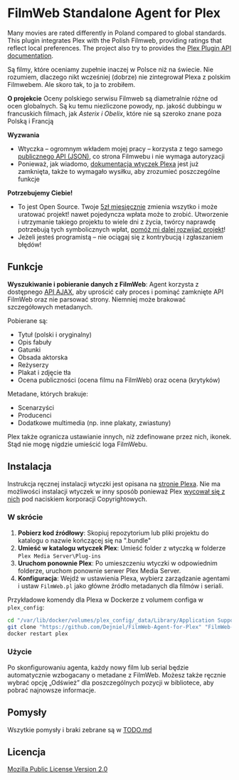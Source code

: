 # FilmWeb Standalone Agent for Plex

Many movies are rated differently in Poland compared to global standards. This plugin integrates Plex with the Polish Filmweb, providing ratings that reflect local preferences. The project also try to provides the [Plex Plugin API documentation](DOC_PLEX_PLUGINS.md).

Są filmy, które oceniamy zupełnie inaczej w Polsce niż na świecie. Nie rozumiem, dlaczego nikt wcześniej (dobrze) nie zintegrował Plexa z polskim Filmwebem. Ale skoro tak, to ja to zrobiłem.

**O projekcie**
Oceny polskiego serwisu Filmweb są diametralnie różne od ocen globalnych. Są ku temu niezliczone powody, np. jakość dubbingu w francuskich filmach, jak *Asterix i Obelix*, które nie są szeroko znane poza Polską i Francją

**Wyzwania**
- Wtyczka – ogromnym wkładem mojej pracy – korzysta z tego samego [publicznego API (JSON)](DOC_FILMWEB_API.md), co strona Filmwebu i nie wymaga autoryzacji
- Ponieważ, jak wiadomo, [dokumentacja wtyczek Plexa](DOC_PLEX_PLUGINS.md) jest już zamknięta, także to wymagało wysiłku, aby zrozumieć poszczególne funkcje

**Potrzebujemy Ciebie!**
- To jest Open Source. Twoje [5zł miesięcznie](https://buymeacoffee.com/dejniel) zmienia wszytko i może uratować projekt! nawet pojedyncza wpłata może to zrobić. Utworzenie i utrzymanie takiego projektu to wiele dni z życia, twórcy naprawdę potrzebują tych symbolicznych wpłat, [pomóż mi dalej rozwijać projekt](https://buymeacoffee.com/dejniel)!
- Jeżeli jesteś programistą – nie ociągaj się z kontrybucją i zgłaszaniem błędów!


## Funkcje

**Wyszukiwanie i pobieranie danych z FilmWeb**: Agent korzysta z dostępnego [API AJAX](DOC_FILMWEB_API.md), aby uprościć cały proces i pominąć zamknięte API FilmWeb oraz nie parsować strony. Niemniej może brakować szczegółowych metadanych.

Pobierane są:

- Tytuł (polski i oryginalny)
- Opis fabuły
- Gatunki
- Obsada aktorska
- Reżyserzy
- Plakat i zdjęcie tła
- Ocena publiczności (ocena filmu na FilmWeb) oraz ocena (krytyków)

Metadane, których brakuje:

- Scenarzyści
- Producenci
- Dodatkowe multimedia (np. inne plakaty, zwiastuny)

Plex także ogranicza ustawianie innych, niż zdefinowane przez nich, ikonek. Stąd nie mogę nigdzie umieścić loga FilmWebu.

## Instalacja

Instrukcja ręcznej instalacji wtyczki jest opisana na [stronie Plexa](https://support.plex.tv/articles/201187656-how-do-i-manually-install-a-plugin/). Nie ma możliwości instalacji wtyczek w inny sposób ponieważ Plex [wycował się z nich](https://forums.plex.tv/t/discontinuation-of-plugins-watch-later-recommended-and-cloud-sync/312312) pod naciskiem korporacji Copyrightowych.

### W skrócie

1. **Pobierz kod źródłowy**: Skopiuj repozytorium lub pliki projektu do katalogu o nazwie kończącej się na ".bundle"
2. **Umieść w katalogu wtyczek Plex**: Umieść folder z wtyczką w folderze `Plex Media Server\Plug-ins`
3. **Uruchom ponownie Plex**: Po umieszczeniu wtyczki w odpowiednim folderze, uruchom ponownie serwer Plex Media Server.
4. **Konfiguracja**: Wejdź w ustawienia Plexa, wybierz zarządzanie agentami i ustaw `FilmWeb.pl` jako główne źródło metadanych dla filmów i seriali.

Przykładowe komendy dla Plexa w Dockerze z volumem configa w `plex_config`:
```bash
cd "/var/lib/docker/volumes/plex_config/_data/Library/Application Support/Plex Media Server/Plug-ins"
git clone "https://github.com/Dejniel/FilmWeb-Agent-for-Plex" "FilmWeb-Agent-for-Plex.bundle"
docker restart plex
```

### Użycie

Po skonfigurowaniu agenta, każdy nowy film lub serial będzie automatycznie wzbogacany o metadane z FilmWeb. Możesz także ręcznie wybrać opcję „Odśwież” dla poszczególnych pozycji w bibliotece, aby pobrać najnowsze informacje.

## Pomysły

Wszytkie pomysły i braki zebrane są w [TODO.md](TODO.md)

## Licencja

[Mozilla Public License Version 2.0](LICENSE.md)